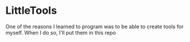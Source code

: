# LittleTools
One of the reasons I learned to program was to be able to create tools for myself. When I do so, I'll put them in this repo
